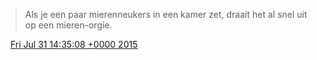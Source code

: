 > Als je een paar mierenneukers in een kamer zet, draait het al snel uit op een mieren\-orgie\.

<img src="../../media/tweet.ico" width="12" /> [Fri Jul 31 14:35:08 +0000 2015](https://twitter.com/DromerDenker/status/627125346022916096)